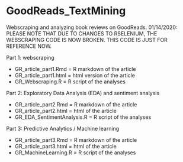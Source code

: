 # GoodReads_TextMining
Webscraping and analyzing book reviews on GoodReads. 01/14/2020: PLEASE NOTE THAT DUE TO CHANGES TO RSELENIUM, THE WEBSCRAPING CODE IS NOW BROKEN. THIS CODE IS JUST FOR REFERENCE NOW.


Part 1: webscraping
- GR_article_part1.Rmd = R markdown of the article
- GR_article_part1.html = html version of the article
- GR_Webscraping.R = R script of the analyses

Part 2: Exploratory Data Analysis (EDA) and sentiment analysis
- GR_article_part2.Rmd = R markdown of the article
- GR_article_part2.html = html of the article
- GR_EDA_SentimentAnalysis.R = R script of the analyses

Part 3: Predictive Analytics / Machine learning
- GR_article_part3.Rmd = R markdown of the article
- GR_article_part3.html = html of the article
- GR_MachineLearning.R = R script of the analyses
